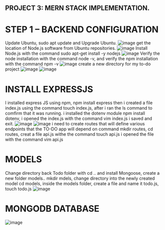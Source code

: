 ## PROJECT 3: MERN STACK IMPLEMENTATION.
# STEP 1 – BACKEND CONFIGURATION
Update Ubuntu, sudo apt update and Upgrade Ubuntu.
![image](https://user-images.githubusercontent.com/103155174/166394823-037e08de-844b-4e87-b069-d419d86eab18.png)
get the location of Node.js software from Ubuntu repositories.
![image](https://user-images.githubusercontent.com/103155174/166395023-763d575b-0a8f-4682-a4a9-fa3c6fafd74b.png)
Install Node.js with the command sudo apt-get install -y nodejs
![image](https://user-images.githubusercontent.com/103155174/166395194-c676df60-e72e-4349-ada7-0b4354640138.png)
Verify the node installation with the command node -v, and verify the npm installation with the command npm -v
![image](https://user-images.githubusercontent.com/103155174/166395331-c271b0d4-63a2-49cf-985c-b446e3abd905.png)
create a new directory for my to-do project
![image](https://user-images.githubusercontent.com/103155174/166395811-94fec75e-f0cb-4b16-80ff-5535fdac3fe6.png)
![image](https://user-images.githubusercontent.com/103155174/166396147-3310d017-3654-4c6c-8ff9-6ef047da68b6.png)
# INSTALL EXPRESSJS
I installed express JS using npm, npm install express
then i created a file index.js using the command touch index.js, after i ran the ls command to comfirm that it was running.
i installed the dotenv module npm install dotenv,
i opened the index.js with the command vim index.js
i saved and exit.
![image](https://user-images.githubusercontent.com/103155174/166487069-7e1d42aa-f3c9-4f90-bbc9-9cb7cf25b8d0.png)
![image](https://user-images.githubusercontent.com/103155174/166489264-240df135-518f-45f8-a856-1b6ca3c42c56.png)
i need to create routes that will define various endpoints that the TO-DO app will depend on
command mkdir routes, cd routes, creat a file api.js withe the command touch api.js
i opened the file with the command vim api.js
# MODELS
Change directory back Todo folder with cd .. and install Mongoose, create a new folder models.. mkdir mdels, change directory into the newly created model
cd models, inside the models folder, create a file and name it todo.js, touch todo.js
![image](https://user-images.githubusercontent.com/103155174/166508036-6bc93856-ad3f-48bd-b8e8-59f387fc5c01.png)
# MONGODB DATABASE
![image](https://user-images.githubusercontent.com/103155174/166519371-b1f592ef-b50c-46eb-a833-5742c7c4bc66.png)

